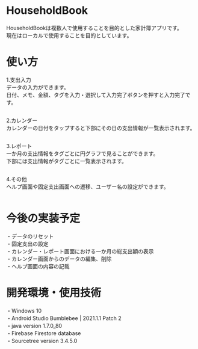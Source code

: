 # HouseholdBook

HouseholdBookは複数人で使用することを目的とした家計簿アプリです。  
現在はローカルで使用することを目的としています。  

# 使い方

1.支出入力  
データの入力ができます。  
日付、メモ、金額、タグを入力・選択して入力完了ボタンを押すと入力完了です。  

<img scr="https://user-images.githubusercontent.com/102669119/161408056-e2559739-1394-4a9b-8108-6dbc10cb7025.png"  width=20%>

2.カレンダー  
カレンダーの日付をタップすると下部にその日の支出情報が一覧表示されます。  

<img scr="https://user-images.githubusercontent.com/102669119/161408066-6705432e-8d5f-4eed-8990-ea0b8a25557f.png"  width=20%>

3.レポート  
一か月の支出情報をタグごとに円グラフで見ることができます。  
下部には支出情報がタグごとに一覧表示されます。  

<img scr="https://user-images.githubusercontent.com/102669119/161408072-e890bc21-dc0c-437f-a961-b4296fa77b28.png"  width=20%>

4.その他  
ヘルプ画面や固定支出画面への遷移、ユーザー名の設定ができます。  

<img scr="https://user-images.githubusercontent.com/102669119/161408073-af8a8363-8cec-42a8-ad0a-a778c78651ea.png"  width=20%>

# 今後の実装予定

・データのリセット  
・固定支出の設定  
・カレンダー・レポート画面における一か月の総支出額の表示  
・カレンダー画面からのデータの編集、削除  
・ヘルプ画面の内容の記載  

# 開発環境・使用技術

・Windows 10  
・Android Studio Bumblebee | 2021.1.1 Patch 2  
・java version 1.7.0_80  
・Firebase Firestore database  
・Sourcetree version 3.4.5.0  

